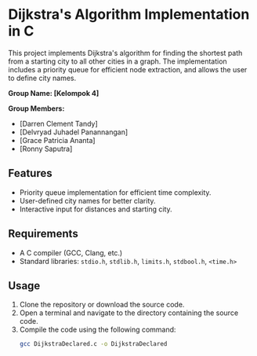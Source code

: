 # Dijkstra's Algorithm Implementation in C

This project implements Dijkstra's algorithm for finding the shortest path from a starting city to all other cities in a graph. The implementation includes a priority queue for efficient node extraction, and allows the user to define city names.

**Group Name: [Kelompok 4]**

**Group Members:**
- [Darren Clement Tandy]
- [Delvryad Juhadel Panannangan]
- [Grace Patricia Ananta]
- [Ronny Saputra]
  
## Features

- Priority queue implementation for efficient time complexity.
- User-defined city names for better clarity.
- Interactive input for distances and starting city.

## Requirements

- A C compiler (GCC, Clang, etc.)
- Standard libraries: `stdio.h`, `stdlib.h`, `limits.h`, `stdbool.h`, `<time.h>`

## Usage

1. Clone the repository or download the source code.
2. Open a terminal and navigate to the directory containing the source code.
3. Compile the code using the following command:
   ```bash
   gcc DijkstraDeclared.c -o DijkstraDeclared
